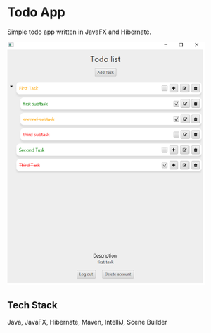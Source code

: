 
# Todo App

Simple todo app written in JavaFX and Hibernate.

<img alt="My Image" src="pic/app.png" width="450"/>

## Tech Stack

Java, JavaFX, Hibernate, Maven, IntelliJ, Scene Builder


